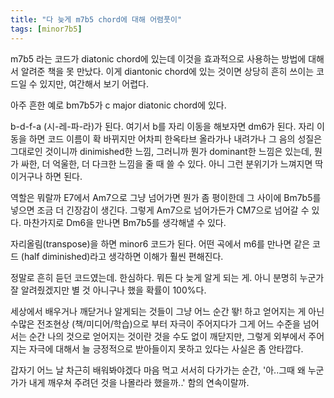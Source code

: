 ```yaml
---
title: "다 늦게 m7b5 chord에 대해 어렴풋이"
tags: [minor7b5]
---
```


m7b5 라는 코드가 diatonic chord에 있는데 이것을 효과적으로 사용하는 방법에 대해서 알려준 책을 못 만났다. 이게 diantonic chord에 있는 것이면 상당히 흔히 쓰이는 코드일 수 있지만, 여간해서 보기 어렵다.

아주 흔한 예로 bm7b5가 c major diatonic chord에 있다.

b-d-f-a (시-레-파-라)가 된다. 여기서 b를 자리 이동을 해보자면 dm6가 된다. 자리 이동을 하면 코드 이름이 확 바뀌지만 어차피 한옥타브 올라가나 내려가나 그 음의 성질은 그대로인 것이니까 dinimished한 느낌, 그러니까 뭔가 dominant한 느낌은 있는데, 뭔가 싸한, 더 억울한, 더 다크한 느낌을 줄 때 쓸 수 있다. 아니 그런 분위기가 느껴지면 딱 이거구나 하면 된다.

역할은 뭐랄까 E7에서 Am7으로 그냥 넘어가면 뭔가 좀 평이한데 그 사이에 Bm7b5를 넣으면 조금 더 긴장감이 생긴다. 그렇게 Am7으로 넘어가든가 CM7으로 넘어갈 수 있다. 마찬가지로 Dm6을 만나면 Bm7b5를 생각해낼 수 있다. 

자리올림(transpose)을 하면 minor6 코드가 된다. 어떤 곡에서 m6를 만나면 같은 코드 (half diminished)라고 생각하면 이해가 훨씬 편해진다. 

정말로 흔히 듣던 코드였는데. 한심하다. 뭐든 다 늦게 알게 되는 게. 아니 분명히 누군가 잘 알려줬겠지만 별 것 아니구나 했을 확률이 100%다.

세상에서 배우거나 깨닫거나 알게되는 것들이 그냥 어느 순간 뙇! 하고 얻어지는 게 아닌 수많은 전조현상 (책/미디어/학습)으로 부터 자극이 주어지다가 그게 어느 수준을 넘어서는 순간 나의 것으로 얻어지는 것이란 것을 수도 없이 깨닫지만, 그렇게 외부에서 주어지는 자극에 대해서 늘 긍정적으로 받아들이지 못하고 있다는 사실은 좀 안타깝다.

갑자기 어느 날 차근히 배워봐야겠다 마음 먹고 서서히 다가가는 순간, '아..그때 왜 누군가가 내게 깨우쳐 주려던 것을 나몰라라 했을까..' 함의 연속이랄까.